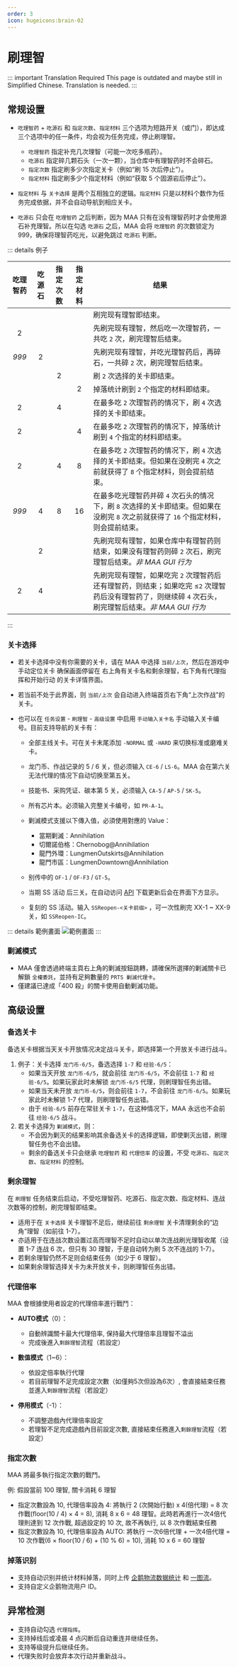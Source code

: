 ```yaml
---
order: 3
icon: hugeicons:brain-02
---
```


# 刷理智

::: important Translation Required
This page is outdated and maybe still in Simplified Chinese. Translation is needed.
:::

## 常规设置

- `吃理智药` + `吃源石` 和 `指定次数`、`指定材料` 三个选项为短路开关（或门），即达成三个选项中的任一条件，均会视为任务完成，停止刷理智。

  - `吃理智药` 指定补充几次理智（可能一次吃多瓶药）。
  - `吃源石` 指定碎几颗石头（一次一颗），当仓库中有理智药时不会碎石。
  - `指定次数` 指定刷多少次指定关卡（例如“刷 15 次后停止”）。
  - `指定材料` 指定刷多少个指定材料（例如“获取 5 个固源岩后停止”）。

- `指定材料` 与 `关卡选择` 是两个互相独立的逻辑。`指定材料` 只是以材料个数作为任务完成依据，并不会自动导航到相应关卡。
- `吃源石` 只会在 `吃理智药` 之后判断，因为 MAA 只有在没有理智药时才会使用源石补充理智。所以在勾选 `吃源石` 之后，MAA 会将 `吃理智药` 的次数锁定为 999，确保将理智药吃光，以避免跳过 `吃源石` 判断。

::: details 例子

| 吃理智药 | 吃源石 | 指定次数 | 指定材料 | 结果                                                                                                                                                    |
| :------: | :----: | :------: | :------: | ------------------------------------------------------------------------------------------------------------------------------------------------------- |
|          |        |          |          | 刷完现有理智即结束。                                                                                                                                    |
|    2     |        |          |          | 先刷完现有理智，然后吃一次理智药，一共吃 `2` 次，刷完理智后结束。                                                                                       |
|  _999_   |   2    |          |          | 先刷完现有理智，并吃光理智药后，再碎石，一共碎 `2` 次，刷完理智后结束。                                                                                 |
|          |        |    2     |          | 刷 `2` 次选择的关卡即结束。                                                                                                                             |
|          |        |          |    2     | 掉落统计刷到 `2` 个指定的材料即结束。                                                                                                                   |
|    2     |        |    4     |          | 在最多吃 `2` 次理智药的情况下，刷 `4` 次选择的关卡即结束。                                                                                              |
|    2     |        |          |    4     | 在最多吃 `2` 次理智药的情况下，掉落统计刷到 `4` 个指定的材料即结束。                                                                                    |
|    2     |        |    4     |    8     | 在最多吃 `2` 次理智药的情况下，刷 `4` 次选择的关卡即结束。但如果在没刷完 `4` 次之前就获得了 `8` 个指定材料，则会提前结束。                              |
|  _999_   |   4    |    8     |    16    | 在最多吃光理智药并碎 `4` 次石头的情况下，刷 `8` 次选择的关卡即结束。但如果在没刷完 `8` 次之前就获得了 `16` 个指定材料，则会提前结束。                   |
|          |   2    |          |          | 先刷完现有理智，如果仓库中有理智药则结束，如果没有理智药则碎 `2` 次石，刷完理智后结束。_非 MAA GUI 行为_                                                |
|    2     |   4    |          |          | 先刷完现有理智，如果吃完 `2` 次理智药后还有理智药，则结束；如果吃完 ≤`2` 次理智药后没有理智药了，则继续碎 `4` 次石头，刷完理智后结束。_非 MAA GUI 行为_ |

:::

### 关卡选择

- 若关卡选择中没有你需要的关卡，请在 MAA 中选择 `当前/上次`，然后在游戏中手动定位关卡
  确保画面停留在 右上角有关卡名和剩余理智，右下角有代理指挥和开始行动 的关卡详情界面。
- 若当前不处于此界面，则 `当前/上次` 会自动进入终端首页右下角“上次作战”的关卡。
- 也可以在 `任务设置` - `刷理智` - `高级设置` 中启用 `手动输入关卡名` 手动输入关卡编号。目前支持导航的关卡有：

  - 全部主线关卡。可在关卡末尾添加 `-NORMAL` 或 `-HARD` 来切换标准或磨难关卡。
  - 龙门币、作战记录的 5 / 6 关，但必须输入 `CE-6` / `LS-6`。MAA 会在第六关无法代理的情况下自动切换至第五关。
  - 技能书、采购凭证、碳本第 5 关，必须输入 `CA-5` / `AP-5` / `SK-5`。
  - 所有芯片本。必须输入完整关卡编号，如 `PR-A-1`。
  - 剿滅模式支援以下傳入值，必須使用對應的 Value：

    - 當期剿滅：Annihilation
    - 切爾諾伯格：Chernobog@Annihilation
    - 龍門外環：LungmenOutskirts@Annihilation
    - 龍門市區：LungmenDowntown@Annihilation

  - 别传中的 `OF-1` / `OF-F3` / `GT-5`。
  - 当期 SS 活动 后三关。在自动访问 [API](https://api.maa.plus/MaaAssistantArknights/api/gui/StageActivity.json) 下载更新后会在界面下方显示。
  - 复刻的 SS 活动。输入 `SSReopen-<关卡前缀>` ，可一次性刷完 XX-1 ~ XX-9 关，如 `SSReopen-IC`。

::: details 範例畫面
![範例畫面](/images/zh-cn/combat-start-interface-example.png)
:::

### 剿滅模式

- MAA 僅會透過終端主頁右上角的剿滅按鈕跳轉，請確保所選擇的剿滅關卡已解鎖 `全權委託`，並持有足夠數量的 `PRTS 剿滅代理卡`。
- 僅建議已達成「400 殺」的關卡使用自動剿滅功能。

## 高级设置

### 备选关卡

备选关卡根据当天关卡开放情况决定战斗关卡，即选择第一个开放关卡进行战斗。

1. 例子：关卡选择 `龙门币-6/5`，备选选择 `1-7` 和 `经验-6/5`：
   - 如果当天开放 `龙门币-6/5`，就会前往 `龙门币-6/5`，不会前往 `1-7` 和 `经验-6/5`。如果玩家此时未解锁 `龙门币-6/5` 代理，则刷理智任务出错。
   - 如果当天未开放 `龙门币-6/5`，则会前往 `1-7`，不会前往 `龙门币-6/5`。如果玩家此时未解锁 1-7 代理，则刷理智任务出错。
   - 由于 `经验-6/5` 前存在常驻关卡 `1-7`，在这种情况下，MAA 永远也不会前往 `经验-6/5` 战斗。
2. 若关卡选择为 `剿滅模式`，则：
   - 不会因为剿灭的结果影响其余备选关卡的选择逻辑，即使剿灭出错，刷理智任务也不会出错。
   - 剩余的备选关卡只会继承 `吃理智药` 和 `代理倍率` 的设置，不受 `吃源石`、`指定次数`、`指定材料` 的控制。

### 剩余理智

在 `刷理智` 任务结束后启动，不受吃理智药、吃源石、指定次数、指定材料、连战次数等的控制，刷完理智即结束。

- 适用于在 `关卡选择` 关卡理智不足后，继续前往 `剩余理智` 关卡清理剩余的“边角”理智（如前往 1-7）。
- 亦适用于在连战次数设置过高而理智不足时自动以单次连战刷光理智收尾（设置 1-7 连战 6 次，但只有 30 理智，于是自动转为刷 5 次不连战的 1-7）。
- 若剩余理智仍然不足则会结束任务（如少于 6 理智）。
- 如果剩余理智选择关卡为未开放关卡，则刷理智任务出错。

### 代理倍率

MAA 會根據使用者設定的代理倍率進行戰鬥：

- **AUTO模式**（0）：

  - 自動辨識關卡最大代理倍率, 保持最大代理倍率且理智不溢出
  - 完成後進入`剩餘理智`流程（若設定）

- **數值模式**（1~6）：

  - 依設定倍率執行代理
  - 若目前理智不足完成設定次數（如僅夠5次但設為6次）, 會直接結束任務並進入`剩餘理智`流程（若設定）

- **停用模式**（-1）：
  - 不調整遊戲內代理倍率設定
  - 若理智不足完成遊戲內目前設定次數, 直接結束任務進入`剩餘理智`流程（若設定）

### 指定次數

MAA 將最多執行指定次數的戰鬥。

例: 假設當前 100 理智, 關卡消耗 6 理智

- 指定次數設為 10, 代理倍率設為 4: 將執行 2 (次開始行動) x 4(倍代理) = 8 次作戰(floor(10 / 4) × 4 = 8), 消耗 8 x 6 = 48 理智。此時若再進行一次4倍代理則達到 12 次作戰, 超過設定的 10 次, 故不再執行, 以 8 次作戰結束任務
- 指定次數設為 10, 代理倍率設為 AUTO: 將執行 一次6倍代理 + 一次4倍代理 = 10 次作戰(6 × floor(10 / 6) + (10 % 6) = 10), 消耗 10 x 6 = 60 理智

### 掉落识别

- 支持自动识别并统计材料掉落，同时上传 [企鹅物流数据统计](https://penguin-stats.cn/) 和 [一图流](https://ark.yituliu.cn/)。
- 支持自定义企鹅物流用户 ID。

## 异常检测

- 支持自动勾选 `代理指挥`。
- 支持掉线后或凌晨 4 点闪断后自动重连并继续任务。
- 支持等级提升后继续任务。
- 代理失败时会放弃本次行动并重新战斗。
